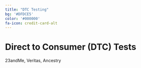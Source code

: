 ```yaml
---
title: "DTC Testing"
bg: '#DFDCE5'
color: '#000000'
fa-icon: credit-card-alt
---
```


# Direct to Consumer (DTC) Tests

23andMe, Veritas, Ancestry

